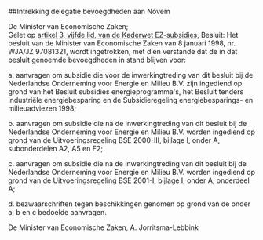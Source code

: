 <meta http-equiv='Content-Type' content='text/html; charset=utf-8' />

##Intrekking delegatie bevoegdheden aan Novem

De Minister van Economische Zaken;  
Gelet op [artikel 3, vijfde lid, van de Kaderwet EZ-subsidies](../../../../../../../wet/kaderwet/ez-subsidies/BWBR0007919/README.md),
Besluit:      Het besluit van de Minister van Economische Zaken van 8 januari 1998, nr. WJA/JZ 97081321, wordt ingetrokken, met dien verstande dat de in dat besluit genoemde bevoegdheden in stand blijven voor: 

a.  aanvragen om subsidie die voor de inwerkingtreding van dit besluit bij de Nederlandse Onderneming voor Energie en Milieu B.V. zijn ingediend op grond van het Besluit subsidies energieprogramma's, het Besluit tenders industriële energiebesparing en de Subsidieregeling energiebesparings- en milieuadviezen 1998;  

b.  aanvragen om subsidie die na de inwerkingtreding van dit besluit bij de Nederlandse Onderneming voor Energie en Milieu B.V. worden ingediend op grond van de Uitvoeringsregeling BSE 2000-III, bijlage I, onder A, subonderdelen A2, A5 en F2;  

c.  aanvragen om subsidie die na de inwerkingtreding van dit besluit bij de Nederlandse Onderneming voor Energie en Milieu B.V. worden ingediend op grond van de Uitvoeringsregeling BSE 2001-I, bijlage I, onder A, onderdeel A;  

d.  bezwaarschriften tegen beschikkingen genomen op grond van de onder a, b en c bedoelde aanvragen.       

De 
Minister van Economische Zaken, 
A. Jorritsma-Lebbink      
